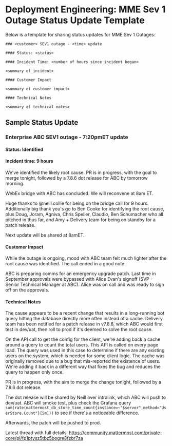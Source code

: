 # Deployment Engineering: MME Sev 1 Outage Status Update Template

Below is a template for sharing status updates for MME Sev 1 Outages:

```
### <customer> SEV1 outage - <time> update

#### Status: <status>

#### Incident Time: <number of hours since incident began>

<summary of incident>

#### Customer Impact

<summary of customer impact>

#### Technical Notes

<summary of technical notes>
```

## Sample Status Update

### Enterprise ABC SEV1 outage - 7:20pmET update

#### Status: Identified

#### Incident time: 9 hours

We've identified the likely root cause. PR is in progress, with the goal to merge tonight, followed by a 7.8.6 dot release for ABC by tomorrow morning.

WebEx bridge with ABC has concluded. We will reconvene at 8am ET.

Huge thanks to @neill.collie for being on the bridge call for 9 hours. Additionally big thank you's go to Ben Cooke for identifying the root cause, plus Doug, Joram, Agniva, Chris Speller, Claudio, Ben Schumacher who all pitched in thus far, and Amy + Delivery team for being on standby for a patch release.

Next update will be shared at 8amET.

#### Customer Impact

While the outage is ongoing, mood with ABC team felt much lighter after the root cause was identified. The call ended in a good note.

ABC is preparing comms for an emergency upgrade patch. Last time in September approvals were bypassed with Alice Evan's signoff (SVP - Senior Technical Manager at ABC). Alice was on call and was ready to sign off on the approvals.

#### Technical Notes

The cause appears to be a recent change that results in a long-running bot query hitting the database directly more often instead of a cache. Delivery team has been notified for a patch release in v7.8.6, which ABC would first test in dev/uat, then roll to prod if it's deemed to solve the root cause.

On the API call to get the config for the  client, we're adding back a cache around a query to count the total users. This API is called on every page load. The query was used in this case to determine if there are any existing users on the system, which is needed for some client logic. The cache was originally removed due to a bug that mis-reported the existence of users. We're adding it back in a different way that fixes the bug and reduces the query to happen only once. 

PR is in progress, with the aim to merge the change tonight, followed by a 7.8.6 dot release.

The dot release will be shared by Neill over intralink, which ABC will push to dev/uat. ABC will smoke test, plus check the Grafana query `sum(rate(mattermost_db_store_time_count{instance=~"$server",method="UserStore.Count"}[5m]))` to see if there's a noticeable difference.

Afterwards, the patch will be pushed to prod.

Latest thread with full details: https://community.mattermost.com/private-core/pl/fp1ptysz5tbz5bogre8fzbr7za
